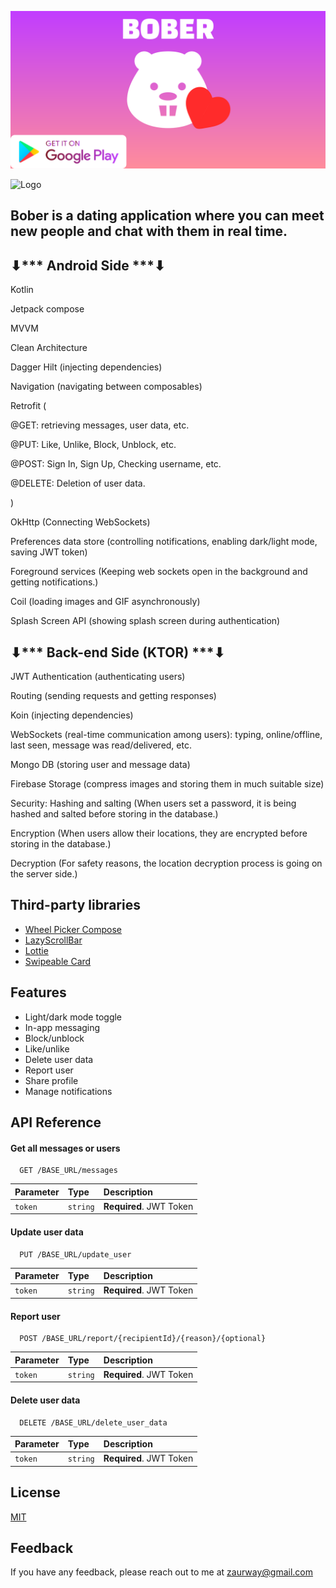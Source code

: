 [![](https://raw.githubusercontent.com/helloworlditsm/APK/main/github_cover2.svg)](https://play.google.com/store/apps/details?id=com.zaurh.bober)

![Logo](https://i.hizliresim.com/732zu2s.jpg)



## Bober is a dating application where you can meet new people and chat with them in real time.


## ⬇*** Android Side ***⬇

Kotlin

Jetpack compose

MVVM

Clean Architecture

Dagger Hilt (injecting dependencies)

Navigation (navigating between composables)

Retrofit (

@GET: retrieving messages, user data, etc.

@PUT: Like, Unlike, Block, Unblock, etc. 

@POST: Sign In, Sign Up, Checking username, etc.

@DELETE: Deletion of user data.

)

OkHttp (Connecting WebSockets)

Preferences data store (controlling notifications, enabling dark/light mode, saving JWT token)

Foreground services (Keeping web sockets open in the background and getting notifications.)

Coil (loading images and GIF asynchronously)

Splash Screen API (showing splash screen during authentication)



## ⬇*** Back-end Side (KTOR) ***⬇

JWT Authentication (authenticating users)

Routing (sending requests and getting responses) 

Koin (injecting dependencies)

WebSockets (real-time communication among users): typing, online/offline, last seen, message was read/delivered, etc. 

Mongo DB (storing user and message data) 

Firebase Storage (compress images and storing them in much suitable size)

Security: Hashing and salting (When users set a password, it is being hashed and salted before storing in the database.) 

Encryption (When users allow their locations, they are encrypted before storing in the database.)

Decryption (For safety reasons, the location decryption process is going on the server side.)

## Third-party libraries

 - [Wheel Picker Compose](https://github.com/commandiron/WheelPickerCompose)
 - [LazyScrollBar](https://github.com/nanihadesuka/LazyColumnScrollbar)
 - [Lottie](https://lottiefiles.com/)
 - [Swipeable Card](https://github.com/alexstyl/compose-tinder-card)


## Features

- Light/dark mode toggle
- In-app messaging
- Block/unblock
- Like/unlike
- Delete user data
- Report user
- Share profile
- Manage notifications


## API Reference

#### Get all messages or users

```http
  GET /BASE_URL/messages
```

| Parameter | Type     | Description                |
| :-------- | :------- | :------------------------- |
| `token` | `string` | **Required**. JWT Token |

#### Update user data

```http
  PUT /BASE_URL/update_user
```

| Parameter | Type     | Description                       |
| :-------- | :------- | :-------------------------------- |
| `token`      | `string` | **Required**. JWT Token |

#### Report user
```http
  POST /BASE_URL/report/{recipientId}/{reason}/{optional}
```

| Parameter | Type     | Description                       |
| :-------- | :------- | :-------------------------------- |
| `token`      | `string` | **Required**. JWT Token |

#### Delete user data
```http
  DELETE /BASE_URL/delete_user_data
```

| Parameter | Type     | Description                       |
| :-------- | :------- | :-------------------------------- |
| `token`      | `string` | **Required**. JWT Token |


## License

[MIT](https://raw.githubusercontent.com/zaurh/Bober/master/LICENSE?token=GHSAT0AAAAAACQZPWCC6T42U43HV75PHU6GZW2YYJQ)


## Feedback

If you have any feedback, please reach out to me at zaurway@gmail.com

